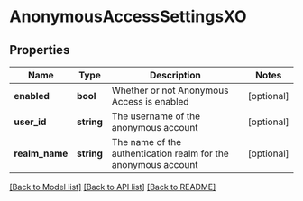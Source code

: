 # AnonymousAccessSettingsXO

## Properties
Name | Type | Description | Notes
------------ | ------------- | ------------- | -------------
**enabled** | **bool** | Whether or not Anonymous Access is enabled | [optional] 
**user_id** | **string** | The username of the anonymous account | [optional] 
**realm_name** | **string** | The name of the authentication realm for the anonymous account | [optional] 

[[Back to Model list]](../README.md#documentation-for-models) [[Back to API list]](../README.md#documentation-for-api-endpoints) [[Back to README]](../README.md)


